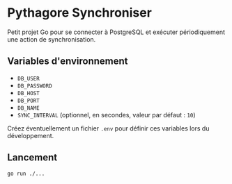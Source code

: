 # Pythagore Synchroniser

Petit projet Go pour se connecter à PostgreSQL et exécuter périodiquement une action de synchronisation.

## Variables d'environnement

- `DB_USER`
- `DB_PASSWORD`
- `DB_HOST`
- `DB_PORT`
- `DB_NAME`
- `SYNC_INTERVAL` (optionnel, en secondes, valeur par défaut : `10`)

Créez éventuellement un fichier `.env` pour définir ces variables lors du développement.

## Lancement

```bash
go run ./...
```
